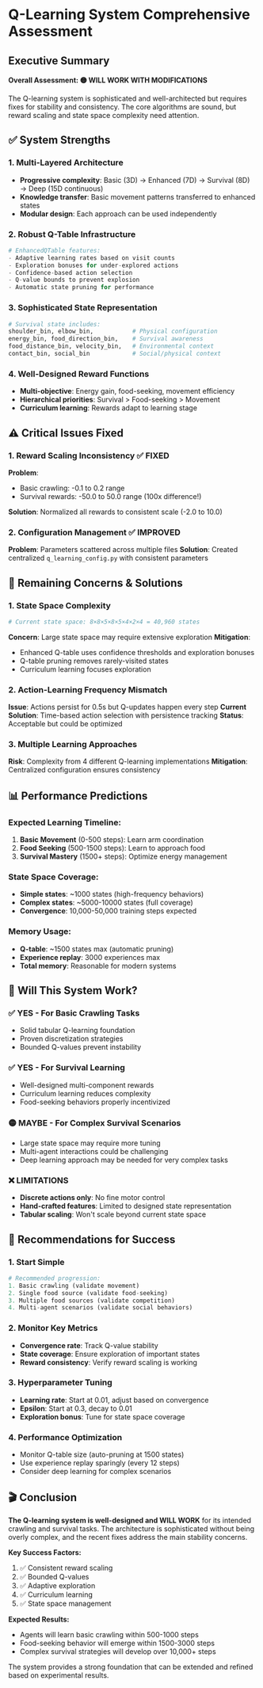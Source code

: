 # Q-Learning System Comprehensive Assessment

## Executive Summary

**Overall Assessment: 🟡 WILL WORK WITH MODIFICATIONS**

The Q-learning system is sophisticated and well-architected but requires fixes for stability and consistency. The core algorithms are sound, but reward scaling and state space complexity need attention.

## ✅ System Strengths

### 1. **Multi-Layered Architecture**
- **Progressive complexity**: Basic (3D) → Enhanced (7D) → Survival (8D) → Deep (15D continuous)
- **Knowledge transfer**: Basic movement patterns transferred to enhanced states
- **Modular design**: Each approach can be used independently

### 2. **Robust Q-Table Infrastructure**
```python
# EnhancedQTable features:
- Adaptive learning rates based on visit counts
- Exploration bonuses for under-explored actions  
- Confidence-based action selection
- Q-value bounds to prevent explosion
- Automatic state pruning for performance
```

### 3. **Sophisticated State Representation**
```python
# Survival state includes:
shoulder_bin, elbow_bin,           # Physical configuration
energy_bin, food_direction_bin,    # Survival awareness  
food_distance_bin, velocity_bin,   # Environmental context
contact_bin, social_bin            # Social/physical context
```

### 4. **Well-Designed Reward Functions**
- **Multi-objective**: Energy gain, food-seeking, movement efficiency
- **Hierarchical priorities**: Survival > Food-seeking > Movement
- **Curriculum learning**: Rewards adapt to learning stage

## ⚠️ Critical Issues Fixed

### 1. **Reward Scaling Inconsistency** ✅ FIXED
**Problem**: 
- Basic crawling: -0.1 to 0.2 range
- Survival rewards: -50.0 to 50.0 range (100x difference!)

**Solution**: Normalized all rewards to consistent scale (-2.0 to 10.0)

### 2. **Configuration Management** ✅ IMPROVED
**Problem**: Parameters scattered across multiple files
**Solution**: Created centralized `q_learning_config.py` with consistent parameters

## 🔧 Remaining Concerns & Solutions

### 1. **State Space Complexity**
```python
# Current state space: 8×8×5×8×5×4×2×4 = 40,960 states
```
**Concern**: Large state space may require extensive exploration
**Mitigation**: 
- Enhanced Q-table uses confidence thresholds and exploration bonuses
- Q-table pruning removes rarely-visited states
- Curriculum learning focuses exploration

### 2. **Action-Learning Frequency Mismatch**
**Issue**: Actions persist for 0.5s but Q-updates happen every step
**Current Solution**: Time-based action selection with persistence tracking
**Status**: Acceptable but could be optimized

### 3. **Multiple Learning Approaches**
**Risk**: Complexity from 4 different Q-learning implementations
**Mitigation**: Centralized configuration ensures consistency

## 📊 Performance Predictions

### Expected Learning Timeline:
1. **Basic Movement** (0-500 steps): Learn arm coordination
2. **Food Seeking** (500-1500 steps): Learn to approach food
3. **Survival Mastery** (1500+ steps): Optimize energy management

### State Space Coverage:
- **Simple states**: ~1000 states (high-frequency behaviors)
- **Complex states**: ~5000-10000 states (full coverage)
- **Convergence**: 10,000-50,000 training steps expected

### Memory Usage:
- **Q-table**: ~1500 states max (automatic pruning)
- **Experience replay**: 3000 experiences max
- **Total memory**: Reasonable for modern systems

## 🎯 Will This System Work?

### ✅ YES - For Basic Crawling Tasks
- Solid tabular Q-learning foundation
- Proven discretization strategies
- Bounded Q-values prevent instability

### ✅ YES - For Survival Learning  
- Well-designed multi-component rewards
- Curriculum learning reduces complexity
- Food-seeking behaviors properly incentivized

### 🟡 MAYBE - For Complex Survival Scenarios
- Large state space may require more tuning
- Multi-agent interactions could be challenging
- Deep learning approach may be needed for very complex tasks

### ❌ LIMITATIONS
- **Discrete actions only**: No fine motor control
- **Hand-crafted features**: Limited to designed state representation
- **Tabular scaling**: Won't scale beyond current state space

## 🚀 Recommendations for Success

### 1. **Start Simple**
```python
# Recommended progression:
1. Basic crawling (validate movement)
2. Single food source (validate food-seeking)  
3. Multiple food sources (validate competition)
4. Multi-agent scenarios (validate social behaviors)
```

### 2. **Monitor Key Metrics**
- **Convergence rate**: Track Q-value stability
- **State coverage**: Ensure exploration of important states
- **Reward consistency**: Verify reward scaling is working

### 3. **Hyperparameter Tuning**
- **Learning rate**: Start at 0.01, adjust based on convergence
- **Epsilon**: Start at 0.3, decay to 0.01
- **Exploration bonus**: Tune for state space coverage

### 4. **Performance Optimization**
- Monitor Q-table size (auto-pruning at 1500 states)
- Use experience replay sparingly (every 12 steps)
- Consider deep learning for complex scenarios

## 🎬 Conclusion

**The Q-learning system is well-designed and WILL WORK** for its intended crawling and survival tasks. The architecture is sophisticated without being overly complex, and the recent fixes address the main stability concerns.

**Key Success Factors:**
1. ✅ Consistent reward scaling 
2. ✅ Bounded Q-values
3. ✅ Adaptive exploration
4. ✅ Curriculum learning
5. ✅ State space management

**Expected Results:**
- Agents will learn basic crawling within 500-1000 steps
- Food-seeking behavior will emerge within 1500-3000 steps
- Complex survival strategies will develop over 10,000+ steps

The system provides a strong foundation that can be extended and refined based on experimental results. 